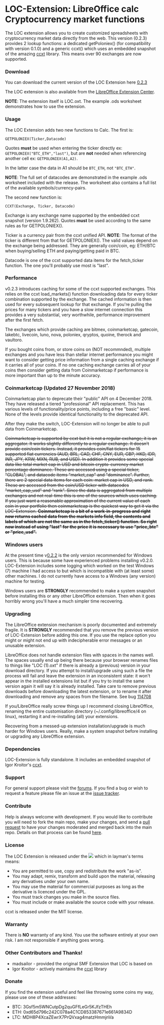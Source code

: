 LOC-Extension: LibreOffice calc Cryptocurrency market functions
===
The LOC extension allows you to create customized spreadsheets with cryptocurrency market data directly from the web. This version (0.2.3) provides 2 lookup functions: a dedicated getPoloniex() (for compatibility with version 0.1.0) and a generic ccxt() which uses an embedded snapshot of the amazing [ccxt](https://github.com/ccxt/ccxt) library. This means over 90 exchanges are now supported.

### Download   
You can download the current version of the LOC Extension here [0.2.3](https://github.com/walkjivefly/LOC-Extension/releases/tag/v0.2.3)

The LOC extension is also available from the [LibreOffice Extension Center](https://extensions.libreoffice.org/extensions/loc-extension-for-libreoffice-calc).

**NOTE**: The extension itself is LOC.oxt.  The example .ods worksheet demonstrates how to use the extension.

### Usage

The LOC Extension adds two new functions to Calc. The first is:  
```
GETPOLONIEX(Ticker,Datacode) 
```  

Quotes **must** be used when entering the ticker directly ex: ```GETPOLONIEX("BTC_ETH","last")```, but are **not** needed when referencing another cell ex: ```GETPOLONIEX(A1,A2)```.

In the latter case the data in A1 should be ```BTC_ETH```, not ```"BTC_ETH"```.

**NOTE**: The full set of datacodes are demonstrated in the example .ods worksheet included with the release. The worksheet also contains a full list of the available symbols/currency-pairs.

The second new function is:
```
CCXT(Exchange, Ticker, Datacode)
```

Exchange is any exchange name supported by the embedded ccxt snapshot (version 1.9.262). Quotes **must** be used according to the same rules as for GETPOLONIEX().

Ticker is a currency pair from the ccxt unified API.
**NOTE**: The format of the ticker is different from that for GETPOLONIEX(). The valid values depend on the exchange being addressed. They are generally coin/coin, eg: ETH/BTC when buying/selling ETH and paying/getting paid in BTC.

Datacode is one of the ccxt supported data items for the fetch_ticker function. The one you'll probably use most is "last".

### Performance 

v0.2.3 introduces caching for some of the ccxt supported exchanges. This relies on the ccxt load_markets() function downloading data for every ticker combination supported by the exchange. The cached information is then used for every subsequent lookup for that exchange. If you're pulling the prices for many tickers and you have a slow internet connection this provides a very substantial, very worthwhile, performance improvement after the first fetch. 

The exchanges which provide caching are bitmex, coinmarketcap, gatecoin, lakebtc, livecoin, luno, nova, poloniex, qryptos, quoine, therock and vaultoro.

If you bought coins from, or store coins on (NOT recommnded), multiple exchanges and you have less than stellar internet performance you might want to consider getting price information from a single caching exchange if it carries all of your coins. If no one caching exchange carries all of your coins then consider getting data from Coinmarketcap if performance is more important than up to the minute accuracy.

### Coinmarketcap  (Updated 27 November 2018)

Coinmarketcap plan to deprecate their "public" API on 4 December 2018. They have released a tiered "professional" API replacement. This has various levels of functionality/price points, including a free "basic" level. None of the levels provide identical functionality to the deprecated API. 

After they make the switch, LOC-Extension will no longer be able to pull data from Coinmarketcap. 

~~Coinmarketcap is supported by ccxt but it is not a regular exchange; it is an aggregator. It works slightly differently to a regular exchange. It doesn't provide coin/coin tickers. Instead, it provides coin/fiat tickers for 15 supported fiat currencies (AUD, BRL, CAD, CHF, CNY, EUR, GBP, HKD, IDR, INR, JPY, KRW, MXN, RUB, and USD). In addition it provides some special data like total market cap in USD and bitcoin crypto-currency market percentage dominance. These are accessed using a special ticker, "GLOBAL", and datacode items "market_cap" and "dominance". Further, there are 2 special data items for each coin: market cap in USD, and rank. These are accessed from the coin/USD ticker with datacodes "market_cap_usd" and "rank". Since the data is aggregated from multiple exchanges and not real-time this is one of the sources which uses caching. If you just want a reasonable approximation of the current value of each coin in your portfolio then coinmarketcap is the quickest way to get it via the LOC-Extension. **Coinmarketcap is a bit of a work-in-progress and right now returns cached data from the markets info field, the contents and labels of which are not the same as in the fetch_ticker() function. So right now instead of using "last" for the price it is necessary to use "price_btc" or "price_usd".**~~

### Windows users

At the present time v[0.2.2](https://github.com/walkjivefly/LOC-Extension/tree/v0.2.2) is the only version recommended for Windows users. This is because some have experienced problems installing v0.2.0. LOC-Extension includes some logging which worked on the test Windows (7) machine I had access to but which is incompatible with (at least some) other machines. I do not currently have access to a Windows (any version) machine for testing.

Windows users are **STRONGLY** recommended to make a system snapshot before installing this or any other LibreOffice extension. Then when it goes horribly wrong you'll have a much simpler time recovering.
 
### Upgrading

The LibreOffice extension mechanism is poorly documented and extremely fragile. It is **STRONGLY** recommended that you remove the previous version of LOC-Extension before adding this one. If you use the replace option you might or might not end up with indecipherable error messages or an unusable extension. 

LibreOffice does not handle extension files with spaces in the names well. The spaces usually end up being there because your browser renames files to things like "LOC (1).oxt" if there is already a (previous) version in your download directory. If you attempt to install/upgrade using such a file the process will fail and leave the extension in an inconsistent state: it won't appear in the installed extensions list but if you try to install the same version again it will say it is already installed. Take care to remove previous downloads before downloading the latest extension, or to rename it after downloading and remove any spaces from the filename. See bug [114708](https://bugs.documentfoundation.org/show_bug.cgi?id=114708)

If you/LibreOffice really screw things up I recommend closing LibreOffice, renaming the entire customisation directory (~/.config/libreoffice/4 on linux), restarting it and re-installing (all) your extensions. 

Recovering from a messed-up extension installation/upgrade is much harder for Windows users. Really, make a system snapshot before installing or upgrading any LibreOffice extension. 

### Dependencies

LOC-Extension is fully standalone. It includes an embedded snapshot of Igor Kroitor's [ccxt](http://github.com/ccxt/ccxt). 

### Support

For general support please visit the [forums](http://forum.openoffice.org/en/forum/index.php). If you find a bug or wish to request a feature please file an issue at the [issue tracker](http://github.com/walkjivefly/LOC-Extension/issues).

### Contribute

Help is always welcome with development.  If you would like to contribute you will need to fork the main repo, make your changes, and send a [pull request](http://github.com/walkjivefly/LOC-Extension/pulls) to have your changes moderated and merged back into the main repo. Details on that process can be found [here](https://help.github.com/articles/set-up-git/).  


### License

The LOC Extension is released under the [![][shield:LGPL3]][License:3.0] which in layman's terms means:  

* You are permitted to use, copy and redistribute the work "as-is".
* You may adapt, remix, transform and build upon the material, releasing any derivatives under your own name.
* You may use the material for commercial purposes as long as the derivative is licenced under the GPL.
* You must track changes you make in the source files.
* You must include or make available the source code with your release.

ccxt is released under the MIT license.

### Warranty

There is **NO** warranty of any kind. You use the software entirely at your own risk. I am not responsible if anything goes wrong.

### Other Contributors and Thanks!
* madsailor - provided the original SMF Extension that LOC is based on
* Igor Kroitor - actively maintains the [ccxt](https://github.com/ccxt/ccxt) library

### Donate

If you find the extension useful and feel like throwing some coins my way, please use one of these addresses:

* BTC: 3Gsf5m5WNCutpDg2quGFfLeGr5KJfzTHEh 
* ETH: 0xd65d796c242C078a4C1CD853387671e661A9834D 
* LTC: MDH8P4XcaZEwrX7PrQVxag4matzHmmjnVa

[GIT:release]: http://github.com/walkjivefly/LOC-Extension/releases/latest
[License:3.0]: http://www.gnu.org/licenses/lgpl.html
[shield:LGPL3]: http://img.shields.io/badge/license-LGPL%20v.3-blue.svg
